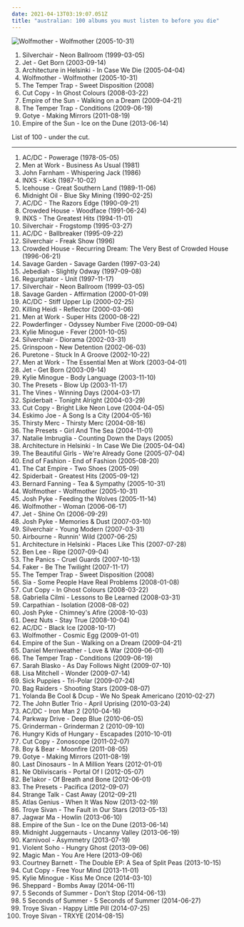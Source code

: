 ```yaml
---
date: 2021-04-13T03:19:07.051Z
title: "australian: 100 albums you must listen to before you die"
---
```

![Wolfmother - Wolfmother (2005-10-31)](http://coverartarchive.org/release/9bd9d999-77e0-48ce-bce9-6096123ffb72/4819622540-500.jpg "Wolfmother - Wolfmother (2005-10-31)")
<ol class="albums">
<li data-cover="http://coverartarchive.org/release/b0051e8d-d63b-3dbb-b801-737c54d73933/1745470355-500.jpg" data-tags="rock, grunge" role="button">Silverchair - Neon Ballroom (1999-03-05)</li>
<li data-cover="https://img.discogs.com/jsfuBqIQ9Tl25n0Dd8juDTzDnYc=/fit-in/350x346/filters:strip_icc():format(jpeg):mode_rgb():quality(90)/discogs-images/R-2059559-1306253341.jpeg.jpg" data-tags="rock" role="button">Jet - Get Born (2003-09-14)</li>
<li data-cover="https://img.discogs.com/dvj5OpSy9aqWBgTg6DzCum06chU=/fit-in/280x243/filters:strip_icc():format(jpeg):mode_rgb():quality(90)/discogs-images/R-747219-1242292656.jpeg.jpg" data-tags="indie pop" role="button">Architecture in Helsinki - In Case We Die (2005-04-04)</li>
<li data-cover="http://coverartarchive.org/release/9bd9d999-77e0-48ce-bce9-6096123ffb72/4819622540-500.jpg" data-tags="rock, hard rock" role="button">Wolfmother - Wolfmother (2005-10-31)</li>
<li data-cover="http://coverartarchive.org/release/24fef968-ef90-4f90-ac89-e1e0cbb5ee0f/19080096762-500.jpg" data-tags="rock, australian" role="button">The Temper Trap - Sweet Disposition (2008)</li>
<li data-cover="http://coverartarchive.org/release/bee6b37a-b48e-4743-b253-77ace8c62f1d/2266503775-500.jpg" data-tags="electronic" role="button">Cut Copy - In Ghost Colours (2008-03-22)</li>
<li data-cover="http://coverartarchive.org/release/f1fc4c16-65a8-4c3e-a249-23ef46c41918/5300813420-500.jpg" data-tags="electronic" role="button">Empire of the Sun - Walking on a Dream (2009-04-21)</li>
<li data-cover="http://coverartarchive.org/release/2342ef67-07f8-4fc7-b7c5-a15d20bccac1/5908075333-500.jpg" data-tags="indie rock" role="button">The Temper Trap - Conditions (2009-06-19)</li>
<li data-cover="https://img.discogs.com/FJT4JjiaFBDBDCUdKj3ouXuus3M=/fit-in/293x293/filters:strip_icc():format(jpeg):mode_rgb():quality(90)/discogs-images/R-3069528-1314275965.jpeg.jpg" data-tags="indie, electronic" role="button">Gotye - Making Mirrors (2011-08-19)</li>
<li data-cover="http://coverartarchive.org/release/c06c34e8-15b5-4728-abfc-c7a4bca2c956/3981485392-500.jpg" data-tags="electronic, australian" role="button">Empire of the Sun - Ice on the Dune (2013-06-14)</li>
</ol>
List of 100 - under the cut.
<!-- more -->

_________________

<ol class="albums">
<li data-cover="http://coverartarchive.org/release/691c26c5-5804-47ca-8d86-41b411876689/20241458081-500.jpg" data-tags="hard rock" role="button">
AC/DC - Powerage (1978-05-05)
</li>
<li data-cover="https://img.discogs.com/TxLsEOQafZcd7-FZAUgQAAYb720=/fit-in/567x559/filters:strip_icc():format(jpeg):mode_rgb():quality(90)/discogs-images/R-952873-1193960761.jpeg.jpg" data-tags="80s" role="button">
Men at Work - Business As Usual (1981)
</li>
<li data-cover="https://img.discogs.com/BKUnzmFqbvcnSwjiJB8gea1s5y4=/fit-in/592x582/filters:strip_icc():format(jpeg):mode_rgb():quality(90)/discogs-images/R-2588932-1292031961.jpeg.jpg" data-tags="pop rock, australian, rca victor, needs to be played more, aussie classic, john farnham-pressure down, whispering jack" role="button">
John Farnham - Whispering Jack (1986)
</li>
<li data-cover="http://coverartarchive.org/release/160806d7-651d-3470-a09b-40d1b7b21d26/2115338140-500.jpg" data-tags="80s, rock" role="button">
INXS - Kick (1987-10-02)
</li>
<li data-cover="https://img.discogs.com/NNbz_etOnTxezUQlh22yJ7iCBIg=/fit-in/419x629/filters:strip_icc():format(jpeg):mode_rgb():quality(90)/discogs-images/R-7671797-1446401663-8058.jpeg.jpg" data-tags="rock, australian" role="button">
Icehouse - Great Southern Land (1989-11-06)
</li>
<li data-cover="https://img.discogs.com/xt1uZFUhSgxZZRcHo9864n85wdM=/fit-in/597x600/filters:strip_icc():format(jpeg):mode_rgb():quality(90)/discogs-images/R-740831-1154003633.jpeg.jpg" data-tags="rock" role="button">
Midnight Oil - Blue Sky Mining (1990-02-25)
</li>
<li data-cover="http://coverartarchive.org/release/c280af5a-666b-3221-9d1f-a12b674ddf54/11350701340-500.jpg" data-tags="hard rock" role="button">
AC/DC - The Razors Edge (1990-09-21)
</li>
<li data-cover="https://img.discogs.com/IYd0vgOIokmApK2eKqbbcFe-YkM=/fit-in/600x606/filters:strip_icc():format(jpeg):mode_rgb():quality(90)/discogs-images/R-1342958-1470291334-7087.jpeg.jpg" data-tags="crowded house" role="button">
Crowded House - Woodface (1991-06-24)
</li>
<li data-cover="http://coverartarchive.org/release/0f7e1e4b-0fd2-4afb-bfe2-6c3e78e95389/2115349150-500.jpg" data-tags="rock" role="button">
INXS - The Greatest Hits (1994-11-01)
</li>
<li data-cover="https://via.placeholder.com/450" data-tags="grunge, rock" role="button">
Silverchair - Frogstomp (1995-03-27)
</li>
<li data-cover="https://via.placeholder.com/450" data-tags="hard rock" role="button">
AC/DC - Ballbreaker (1995-09-22)
</li>
<li data-cover="http://coverartarchive.org/release/b2c5c7c4-1d76-3172-9ca7-21a164b3dd11/15464992021-500.jpg" data-tags="grunge" role="button">
Silverchair - Freak Show (1996)
</li>
<li data-cover="http://coverartarchive.org/release/1477c584-2fa9-3408-a06c-a0f2f3d3830f/4160803700-500.jpg" data-tags="australian, very good" role="button">
Crowded House - Recurring Dream: The Very Best of Crowded House (1996-06-21)
</li>
<li data-cover="http://coverartarchive.org/release/7baa1b45-b60e-3ab0-8acf-3e42186c05ea/2444548035-500.jpg" data-tags="pop" role="button">
Savage Garden - Savage Garden (1997-03-24)
</li>
<li data-cover="http://coverartarchive.org/release/89338a1e-affa-45a6-9191-e40c248bc744/2016283055-500.jpg" data-tags="rock, alternative, alternative rock, australian, pop punk, australian rock" role="button">
Jebediah - Slightly Odway (1997-09-08)
</li>
<li data-cover="http://coverartarchive.org/release/87383a10-7042-44d5-8457-9026f2365f8e/6657328580-500.jpg" data-tags="australian" role="button">
Regurgitator - Unit (1997-11-17)
</li>
<li data-cover="http://coverartarchive.org/release/b0051e8d-d63b-3dbb-b801-737c54d73933/1745470355-500.jpg" data-tags="rock, grunge" role="button">
Silverchair - Neon Ballroom (1999-03-05)
</li>
<li data-cover="https://img.discogs.com/8gFR5kiLKCwP5mHf_rlUCeG8RtM=/fit-in/466x461/filters:strip_icc():format(jpeg):mode_rgb():quality(90)/discogs-images/R-1057334-1188729845.jpeg.jpg" data-tags="pop" role="button">
Savage Garden - Affirmation (2000-01-09)
</li>
<li data-cover="http://coverartarchive.org/release/49e0129a-3401-3850-9c5b-27646356b106/2425079924-500.jpg" data-tags="hard rock" role="button">
AC/DC - Stiff Upper Lip (2000-02-25)
</li>
<li data-cover="https://img.discogs.com/GyS0cYHemy-r3a6HegKEXco0EUA=/fit-in/350x350/filters:strip_icc():format(jpeg):mode_rgb():quality(90)/discogs-images/R-11731-1327490030.jpeg.jpg" data-tags="rock, alternative rock, australian, post-grunge, great artist, reflector" role="button">
Killing Heidi - Reflector (2000-03-06)
</li>
<li data-cover="http://coverartarchive.org/release/cfa5dfca-bedc-4e40-93eb-e10ad674cf7a/17355398442-500.jpg" data-tags="80s, new wave" role="button">
Men at Work - Super Hits (2000-08-22)
</li>
<li data-cover="https://img.discogs.com/ACdDBfOmzhFhtqqk19ZxAy_n6-c=/fit-in/600x511/filters:strip_icc():format(jpeg):mode_rgb():quality(90)/discogs-images/R-1308402-1555946464-7528.jpeg.jpg" data-tags="rock, australian rock, powderfinger" role="button">
Powderfinger - Odyssey Number Five (2000-09-04)
</li>
<li data-cover="http://coverartarchive.org/release/03e76400-d2c5-497c-994e-48219c46c72b/5560639914-500.jpg" data-tags="pop, dance" role="button">
Kylie Minogue - Fever (2001-10-05)
</li>
<li data-cover="http://coverartarchive.org/release/5ea658ac-c9d0-45dc-8031-be49540841e7/2955563473-500.jpg" data-tags="alternative rock, rock" role="button">
Silverchair - Diorama (2002-03-31)
</li>
<li data-cover="https://img.discogs.com/wWdr6ZlhZM3V4pdKeuTX0Ti9Ci4=/fit-in/600x525/filters:strip_icc():format(jpeg):mode_rgb():quality(90)/discogs-images/R-628771-1603077592-1541.jpeg.jpg" data-tags="australian" role="button">
Grinspoon - New Detention (2002-06-03)
</li>
<li data-cover="https://img.discogs.com/qod28ZiCDABT-laIIsMdl91Q6Dk=/fit-in/513x374/filters:strip_icc():format(jpeg):mode_rgb():quality(90)/discogs-images/R-138339-1106688055.jpg.jpg" data-tags="electronica, pop, experimental, australian, itunes" role="button">
Puretone - Stuck In A Groove (2002-10-22)
</li>
<li data-cover="https://img.discogs.com/CNWQ-65tOtu0wHnoQxU8t7lmjCM=/fit-in/600x852/filters:strip_icc():format(jpeg):mode_rgb():quality(90)/discogs-images/R-7970862-1452672610-7453.jpeg.jpg" data-tags="classic rock, pop, rock, 80s, australian, new wave, soft rock" role="button">
Men at Work - The Essential Men at Work (2003-04-01)
</li>
<li data-cover="https://img.discogs.com/jsfuBqIQ9Tl25n0Dd8juDTzDnYc=/fit-in/350x346/filters:strip_icc():format(jpeg):mode_rgb():quality(90)/discogs-images/R-2059559-1306253341.jpeg.jpg" data-tags="rock" role="button">
Jet - Get Born (2003-09-14)
</li>
<li data-cover="https://img.discogs.com/HOJBvC15uRXGDOTyH_kexdd1vuk=/fit-in/600x605/filters:strip_icc():format(jpeg):mode_rgb():quality(90)/discogs-images/R-8269814-1458408052-9599.jpeg.jpg" data-tags="pop" role="button">
Kylie Minogue - Body Language (2003-11-10)
</li>
<li data-cover="http://coverartarchive.org/release/0469956f-d895-4120-8ec5-29ad41b9e2fd/2050356826-500.jpg" data-tags="electro, electronica, australian" role="button">
The Presets - Blow Up (2003-11-17)
</li>
<li data-cover="https://img.discogs.com/3mbOIjGGDq61ImqUIBUwduKad7g=/fit-in/600x603/filters:strip_icc():format(jpeg):mode_rgb():quality(90)/discogs-images/R-484054-1525693159-1114.jpeg.jpg" data-tags="alternative rock, rock" role="button">
The Vines - Winning Days (2004-03-17)
</li>
<li data-cover="http://coverartarchive.org/release/2807803f-f6d2-498c-84d8-9efec28ddf0a/15587632674-500.jpg" data-tags="alternative rock" role="button">
Spiderbait - Tonight Alright (2004-03-29)
</li>
<li data-cover="http://coverartarchive.org/release/7b8ea2ae-e0d7-3b74-8667-42f2a4886835/4534453533-500.jpg" data-tags="electronica, electropop" role="button">
Cut Copy - Bright Like Neon Love (2004-04-05)
</li>
<li data-cover="http://coverartarchive.org/release/d2514ebd-7da2-4a31-9ff2-2ab6678e3676/21353841090-500.jpg" data-tags="australian" role="button">
Eskimo Joe - A Song Is a City (2004-05-16)
</li>
<li data-cover="http://coverartarchive.org/release/1a409125-e33d-4cc6-b237-f7fe712d9f34/3487346284-500.jpg" data-tags="rock, alternative, australian, male vocalists, thirsty merc" role="button">
Thirsty Merc - Thirsty Merc (2004-08-16)
</li>
<li data-cover="http://coverartarchive.org/release/3d650482-252d-46e5-959f-30ad72876e81/2067452907-500.jpg" data-tags="electro, australian, the presets, the bees knees" role="button">
The Presets - Girl And The Sea (2004-11-01)
</li>
<li data-cover="https://img.discogs.com/gWFyjWkLviBQ9l-TDlEN58Gw2hk=/fit-in/455x455/filters:strip_icc():format(jpeg):mode_rgb():quality(90)/discogs-images/R-2659818-1295384136.jpeg.jpg" data-tags="pop, female vocalists" role="button">
Natalie Imbruglia - Counting Down the Days (2005)
</li>
<li data-cover="https://img.discogs.com/dvj5OpSy9aqWBgTg6DzCum06chU=/fit-in/280x243/filters:strip_icc():format(jpeg):mode_rgb():quality(90)/discogs-images/R-747219-1242292656.jpeg.jpg" data-tags="indie pop" role="button">
Architecture in Helsinki - In Case We Die (2005-04-04)
</li>
<li data-cover="https://img.discogs.com/5ZkhvkjfpMuxoJixDG17lobiaBg=/fit-in/225x225/filters:strip_icc():format(jpeg):mode_rgb():quality(90)/discogs-images/R-4299046-1361096926-5564.jpeg.jpg" data-tags="reggae" role="button">
The Beautiful Girls - We're Already Gone (2005-07-04)
</li>
<li data-cover="http://coverartarchive.org/release/ef2b7550-bb44-4289-9088-4daa37593f10/20024492143-500.jpg" data-tags="rock, australian" role="button">
End of Fashion - End of Fashion (2005-08-20)
</li>
<li data-cover="https://img.discogs.com/YtrSaPszyrFXACFtOQboWrZfrNU=/fit-in/500x500/filters:strip_icc():format(jpeg):mode_rgb():quality(90)/discogs-images/R-893597-1170067201.jpeg.jpg" data-tags="ska, alternative, australian" role="button">
The Cat Empire - Two Shoes (2005-09)
</li>
<li data-cover="http://coverartarchive.org/release/83d4a126-26b8-47b2-b49a-4590d0f9c520/9245449619-500.jpg" data-tags="alternative rock, australian" role="button">
Spiderbait - Greatest Hits (2005-09-12)
</li>
<li data-cover="http://coverartarchive.org/release/6d283241-8ab9-4ce8-b5e5-4bed82e1f894/9230255613-500.jpg" data-tags="australian, acoustic" role="button">
Bernard Fanning - Tea & Sympathy (2005-10-31)
</li>
<li data-cover="http://coverartarchive.org/release/9bd9d999-77e0-48ce-bce9-6096123ffb72/4819622540-500.jpg" data-tags="rock, hard rock" role="button">
Wolfmother - Wolfmother (2005-10-31)
</li>
<li data-cover="https://img.discogs.com/Zn_PVNM_FO56rUVzHRW83Nx3z_c=/fit-in/500x500/filters:strip_icc():format(jpeg):mode_rgb():quality(90)/discogs-images/R-1067853-1327919452.jpeg.jpg" data-tags="australian" role="button">
Josh Pyke - Feeding the Wolves (2005-11-14)
</li>
<li data-cover="https://img.discogs.com/UR8FuR-qEblKRHnzo1SGtLd64L8=/fit-in/600x528/filters:strip_icc():format(jpeg):mode_rgb():quality(90)/discogs-images/R-724938-1437798887-9425.jpeg.jpg" data-tags="hard rock, wolfmother" role="button">
Wolfmother - Woman (2006-06-17)
</li>
<li data-cover="https://img.discogs.com/4fUrGfPsFHBjYh100HLseNzxA1Y=/fit-in/600x450/filters:strip_icc():format(jpeg):mode_rgb():quality(90)/discogs-images/R-2533610-1289194214.jpeg.jpg" data-tags="rock, hard rock" role="button">
Jet - Shine On (2006-09-29)
</li>
<li data-cover="https://img.discogs.com/iOtZoWcLAu7_1ro4cwfNro7VSgo=/fit-in/600x600/filters:strip_icc():format(jpeg):mode_rgb():quality(90)/discogs-images/R-2654438-1295792168.jpeg.jpg" data-tags="indie pop" role="button">
Josh Pyke - Memories & Dust (2007-03-10)
</li>
<li data-cover="https://img.discogs.com/kcWhkV979DH6Nda6ysKEhM_h_uA=/fit-in/600x554/filters:strip_icc():format(jpeg):mode_rgb():quality(90)/discogs-images/R-1099905-1532793292-3827.jpeg.jpg" data-tags="rock, alternative rock, alternative" role="button">
Silverchair - Young Modern (2007-03-31)
</li>
<li data-cover="http://coverartarchive.org/release/54f48d91-12e8-48c1-9f84-292e07b9faaa/4216579078-500.jpg" data-tags="hard rock" role="button">
Airbourne - Runnin' Wild (2007-06-25)
</li>
<li data-cover="http://coverartarchive.org/release/3962f99b-8d61-469a-b6d0-b4f1ca14f668/19552680044-500.jpg" data-tags="indie pop" role="button">
Architecture in Helsinki - Places Like This (2007-07-28)
</li>
<li data-cover="http://coverartarchive.org/release/a1caffde-a45e-43d6-bcae-631164058a97/16176453167-500.jpg" data-tags="indie, country, alternative, folk, singer-songwriter, australian, happy music, my cd collection" role="button">
Ben Lee - Ripe (2007-09-04)
</li>
<li data-cover="https://img.discogs.com/5CSR2ZexE31wNBuqOnv9HvTMq1A=/fit-in/400x398/filters:strip_icc():format(jpeg):mode_rgb():quality(90)/discogs-images/R-2664115-1334722692.jpeg.jpg" data-tags="australian" role="button">
The Panics - Cruel Guards (2007-10-13)
</li>
<li data-cover="http://coverartarchive.org/release/1f1817f1-0357-4f55-912b-1e4b052abaab/1158143504-500.jpg" data-tags="indie, rock, australian, aussie, sydney, discoverockult, good australian pop with substance" role="button">
Faker - Be The Twilight (2007-11-17)
</li>
<li data-cover="http://coverartarchive.org/release/24fef968-ef90-4f90-ac89-e1e0cbb5ee0f/19080096762-500.jpg" data-tags="rock, australian" role="button">
The Temper Trap - Sweet Disposition (2008)
</li>
<li data-cover="http://coverartarchive.org/release/b5c33b49-39d8-4112-a195-3bf114decafb/28675957501-500.jpg" data-tags="chillout" role="button">
Sia - Some People Have Real Problems (2008-01-08)
</li>
<li data-cover="http://coverartarchive.org/release/bee6b37a-b48e-4743-b253-77ace8c62f1d/2266503775-500.jpg" data-tags="electronic" role="button">
Cut Copy - In Ghost Colours (2008-03-22)
</li>
<li data-cover="http://coverartarchive.org/release/75844a1c-9bbc-4781-8186-c4756f09c7ae/27481442661-500.jpg" data-tags="pop, gabriella cilmi" role="button">
Gabriella Cilmi - Lessons to Be Learned (2008-03-31)
</li>
<li data-cover="http://coverartarchive.org/release/160a41f7-295a-4863-aa49-4be2c2b671ec/6419534284-500.jpg" data-tags="hardcore" role="button">
Carpathian - Isolation (2008-08-02)
</li>
<li data-cover="https://img.discogs.com/FEQN95Zhrj2P1AbzV-25QcLbtig=/fit-in/600x540/filters:strip_icc():format(jpeg):mode_rgb():quality(90)/discogs-images/R-6129122-1445205253-2692.jpeg.jpg" data-tags="indie, singer-songwriter, australian" role="button">
Josh Pyke - Chimney's Afire (2008-10-03)
</li>
<li data-cover="http://coverartarchive.org/release/87e903e2-2800-47a0-a3a8-4fe8e5bc7331/5543745942-500.jpg" data-tags="hardcore" role="button">
Deez Nuts - Stay True (2008-10-04)
</li>
<li data-cover="http://coverartarchive.org/release/701340f6-dea7-3f37-acb6-808950f5299b/13904108948-500.jpg" data-tags="hard rock" role="button">
AC/DC - Black Ice (2008-10-17)
</li>
<li data-cover="https://img.discogs.com/VhYpdoLF60HMd744Ts3Po_g2_9Q=/fit-in/600x591/filters:strip_icc():format(jpeg):mode_rgb():quality(90)/discogs-images/R-2303810-1557425250-3633.jpeg.jpg" data-tags="hard rock, rock, stoner rock" role="button">
Wolfmother - Cosmic Egg (2009-01-01)
</li>
<li data-cover="http://coverartarchive.org/release/f1fc4c16-65a8-4c3e-a249-23ef46c41918/5300813420-500.jpg" data-tags="electronic" role="button">
Empire of the Sun - Walking on a Dream (2009-04-21)
</li>
<li data-cover="https://img.discogs.com/OJ2fvEDJURvll-2zioxau1bFBFI=/fit-in/600x597/filters:strip_icc():format(jpeg):mode_rgb():quality(90)/discogs-images/R-1799375-1448805802-5595.jpeg.jpg" data-tags="pop" role="button">
Daniel Merriweather - Love & War (2009-06-01)
</li>
<li data-cover="http://coverartarchive.org/release/2342ef67-07f8-4fc7-b7c5-a15d20bccac1/5908075333-500.jpg" data-tags="indie rock" role="button">
The Temper Trap - Conditions (2009-06-19)
</li>
<li data-cover="http://coverartarchive.org/release/a8d172ac-fabe-4198-b071-2274d60b72b0/2083169546-500.jpg" data-tags="alternative" role="button">
Sarah Blasko - As Day Follows Night (2009-07-10)
</li>
<li data-cover="http://coverartarchive.org/release/9f74dbdb-1acd-4ef0-962c-a801ed3377ed/21845243806-500.jpg" data-tags="pop, josh radio" role="button">
Lisa Mitchell - Wonder (2009-07-14)
</li>
<li data-cover="http://coverartarchive.org/release/667cebee-434f-4c28-8ec6-acd8445174ca/20822579961-500.jpg" data-tags="alternative rock" role="button">
Sick Puppies - Tri-Polar (2009-07-24)
</li>
<li data-cover="http://coverartarchive.org/release/b0859310-5eee-40dc-88ac-9cd761f91d49/6576902413-500.jpg" data-tags="trance, electronic, dance, australian, house" role="button">
Bag Raiders - Shooting Stars (2009-08-07)
</li>
<li data-cover="http://coverartarchive.org/release/75cc7390-a1e9-4609-aa75-5917b353c237/9438908387-500.jpg" data-tags="house, boogie" role="button">
Yolanda Be Cool & Dcup - We No Speak Americano (2010-02-27)
</li>
<li data-cover="https://img.discogs.com/8d8f8f69c0b35de09d8b8b063a3d2cd54dd9e234/images/spacer.gif" data-tags="folk, australian, jbt, john butler" role="button">
The John Butler Trio - April Uprising (2010-03-24)
</li>
<li data-cover="http://coverartarchive.org/release/1da05321-a8ba-436e-a1a6-98822ea28e94/23564387481-500.jpg" data-tags="soundtrack, hard rock" role="button">
AC/DC - Iron Man 2 (2010-04-16)
</li>
<li data-cover="http://coverartarchive.org/release/4edf1492-cd7e-4aee-83d1-54e583d17958/1065442756-500.jpg" data-tags="metalcore" role="button">
Parkway Drive - Deep Blue (2010-06-05)
</li>
<li data-cover="http://coverartarchive.org/release/a9434b3e-fc13-39a1-8bce-ce0079dc1125/9576536177-500.jpg" data-tags="alternative rock, garage" role="button">
Grinderman - Grinderman 2 (2010-09-10)
</li>
<li data-cover="http://coverartarchive.org/release/c700519c-a63c-462e-a7cc-2f1a3561fb32/16704041404-500.jpg" data-tags="australian" role="button">
Hungry Kids of Hungary - Escapades (2010-10-01)
</li>
<li data-cover="http://coverartarchive.org/release/78188810-df1a-4ac0-ac60-57e3bd84284b/18315026356-500.jpg" data-tags="electronic" role="button">
Cut Copy - Zonoscope (2011-02-07)
</li>
<li data-cover="http://coverartarchive.org/release/d7efc496-d268-4eb5-8cf9-02b3c07de04a/3502908841-500.jpg" data-tags="australian, folk rock" role="button">
Boy & Bear - Moonfire (2011-08-05)
</li>
<li data-cover="https://img.discogs.com/FJT4JjiaFBDBDCUdKj3ouXuus3M=/fit-in/293x293/filters:strip_icc():format(jpeg):mode_rgb():quality(90)/discogs-images/R-3069528-1314275965.jpeg.jpg" data-tags="indie, electronic" role="button">
Gotye - Making Mirrors (2011-08-19)
</li>
<li data-cover="http://coverartarchive.org/release/13f4134b-2d38-4550-8172-03001e092935/911704596-500.jpg" data-tags="australian, summer" role="button">
Last Dinosaurs - In A Million Years (2012-01-01)
</li>
<li data-cover="http://coverartarchive.org/release/e6b87adf-0024-4111-8f98-7f274af274dc/5971488709-500.jpg" data-tags="progressive metal" role="button">
Ne Obliviscaris - Portal Of I (2012-05-07)
</li>
<li data-cover="http://coverartarchive.org/release/2e4c183e-48b8-4314-b37c-f83599c55249/1636851692-500.jpg" data-tags="melodic death metal, progressive death metal" role="button">
Be'lakor - Of Breath and Bone (2012-06-01)
</li>
<li data-cover="http://coverartarchive.org/release/8de037a4-f8db-4219-862e-2e50400441c2/23648189847-500.jpg" data-tags="electronic, australian" role="button">
The Presets - Pacifica (2012-09-07)
</li>
<li data-cover="https://img.discogs.com/JOuh7PkOyZ19us8N9fnE9_l69PU=/fit-in/500x500/filters:strip_icc():format(jpeg):mode_rgb():quality(90)/discogs-images/R-4331972-1361978900-9552.jpeg.jpg" data-tags="electronic, indie pop, synthpop" role="button">
Strange Talk - Cast Away (2012-09-21)
</li>
<li data-cover="https://img.discogs.com/ZSSpwNgPbPXgEvYmpKmnalc1cLA=/fit-in/500x500/filters:strip_icc():format(jpeg):mode_rgb():quality(90)/discogs-images/R-4308432-1361336307-1104.jpeg.jpg" data-tags="indie rock" role="button">
Atlas Genius - When It Was Now (2013-02-19)
</li>
<li data-cover="https://img.discogs.com/hrp-6Fz0OaU2mKzq9x5BQf8NPaY=/fit-in/600x600/filters:strip_icc():format(jpeg):mode_rgb():quality(90)/discogs-images/R-11445111-1516463745-7281.jpeg.jpg" data-tags="pop, australian, youtube, male vocalists" role="button">
Troye Sivan - The Fault in Our Stars (2013-05-13)
</li>
<li data-cover="https://img.discogs.com/pr4P-Lu0VVSTmWZVoBfCXU3P7Uk=/fit-in/300x300/filters:strip_icc():format(jpeg):mode_rgb():quality(90)/discogs-images/R-4651028-1371094078-3852.jpeg.jpg" data-tags="indie, psychedelic pop" role="button">
Jagwar Ma - Howlin (2013-06-10)
</li>
<li data-cover="http://coverartarchive.org/release/c06c34e8-15b5-4728-abfc-c7a4bca2c956/3981485392-500.jpg" data-tags="electronic, australian" role="button">
Empire of the Sun - Ice on the Dune (2013-06-14)
</li>
<li data-cover="http://coverartarchive.org/release/bb1e66b6-6985-4b9c-8e34-6a6d7ffd6630/4414737754-500.jpg" data-tags="electronic, australian, record makers" role="button">
Midnight Juggernauts - Uncanny Valley (2013-06-19)
</li>
<li data-cover="http://coverartarchive.org/release/1b0fa5a3-1818-4ed9-9740-9cfce900af8e/4695307409-500.jpg" data-tags="progressive metal, progressive rock" role="button">
Karnivool - Asymmetry (2013-07-19)
</li>
<li data-cover="http://coverartarchive.org/release/87efb798-d326-49e9-9905-65f9bfb45f44/7339492732-500.jpg" data-tags="australian" role="button">
Violent Soho - Hungry Ghost (2013-09-06)
</li>
<li data-cover="http://coverartarchive.org/release/a6ccfc67-9337-4935-8f18-4529180510d1/5416578532-500.jpg" data-tags="electronic, indie, rock, alternative, australian, pop punk" role="button">
Magic Man - You Are Here (2013-09-06)
</li>
<li data-cover="http://coverartarchive.org/release/bc10240b-ebb3-4174-a082-dedcc365d45d/6905764502-500.jpg" data-tags="indie, indie folk" role="button">
Courtney Barnett - The Double EP: A Sea of Split Peas (2013-10-15)
</li>
<li data-cover="http://coverartarchive.org/release/62e27a4d-6b32-46c7-8994-57728b4bca98/26563562242-500.jpg" data-tags="electropop, australian, alternative dance" role="button">
Cut Copy - Free Your Mind (2013-11-01)
</li>
<li data-cover="https://img.discogs.com/5ML1CJp8Z_MMp6UUplVzZhjLyh8=/fit-in/500x500/filters:strip_icc():format(jpeg):mode_rgb():quality(90)/discogs-images/R-594036-1136136960.jpeg.jpg" data-tags="pop" role="button">
Kylie Minogue - Kiss Me Once (2014-03-10)
</li>
<li data-cover="http://coverartarchive.org/release/92285633-a742-4a0c-ab9e-0fbd6e66a859/11423828172-500.jpg" data-tags="indie, australian" role="button">
Sheppard - Bombs Away (2014-06-11)
</li>
<li data-cover="http://coverartarchive.org/release/f6e50836-e87e-4ada-96ee-5c48f91a715d/7774986323-500.jpg" data-tags="rock, pop rock, australian, pop punk" role="button">
5 Seconds of Summer - Don't Stop (2014-06-13)
</li>
<li data-cover="http://coverartarchive.org/release/bbe50630-ccc2-49fb-9b27-4acc46486e29/7688648143-500.jpg" data-tags="pop rock" role="button">
5 Seconds of Summer - 5 Seconds of Summer (2014-06-27)
</li>
<li data-cover="https://img.discogs.com/fi4jZ9ztLE3D36kuxCBPcZoQbAE=/fit-in/600x599/filters:strip_icc():format(jpeg):mode_rgb():quality(90)/discogs-images/R-6857298-1428100499-3255.jpeg.jpg" data-tags="pop, australian, youtube, male vocalists" role="button">
Troye Sivan - Happy Little Pill (2014-07-25)
</li>
<li data-cover="http://coverartarchive.org/release/533573b9-9f3c-400f-be2d-ac11a94fb02a/7919834586-500.jpg" data-tags="pop" role="button">
Troye Sivan - TRXYE (2014-08-15)
</li>
</ol>